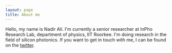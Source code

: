 ```yaml
---
layout: page
title: About me
---
```

Hello, my name is Nadir Ali. I'm currently a senior researcher at InPho Research Lab, department of physics, IIT Roorkee. 
I'm doing research in the field of silicon photonics.
If you want to get in touch with me, I can be found on the [twitter](https://twitter.com/iam_nadirali).
